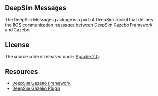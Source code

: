 ## DeepSim Messages

The DeepSim Messages package is a part of DeepSim Toolkit that defines the ROS communication messages between DeepSim Gazebo Framework and Gazebo. 

## License

The source code is released under [Apache 2.0](https://aws.amazon.com/apache-2-0/).

## Resources
* [DeepSim Gazebo Framework](https://github.com/aws-deepracer/deepsim/tree/main/deepsim)
* [DeepSim Gazebo Plugin](https://github.com/aws-deepracer/deepsim/tree/main/deepsim_gazebo_plugin)
